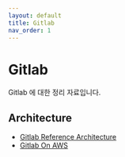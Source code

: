 ```yaml
---
layout: default
title: Gitlab
nav_order: 1
---
```


# Gitlab

Gitlab 에 대한 정리 자료입니다.

## Architecture
- [Gitlab Reference Architecture](gitlab/gitlab_ref_architecture)
- [Gitlab On AWS](gitlab/gitlab_on_aws)